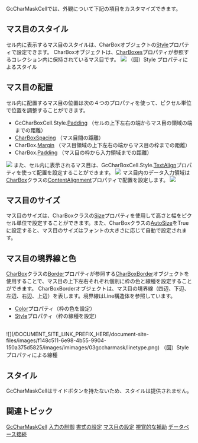 GcCharMaskCellでは、外観について下記の項目をカスタマイズできます。

## マス目のスタイル

セル内に表示するマス目のスタイルは、CharBoxオブジェクトの[Style](gcdocsite__documentlink?toc-item-id=b603dd4f-4a54-466c-80bd-2147443caa30)プロパティで設定できます。
CharBoxオブジェクトは、[CharBoxes](gcdocsite__documentlink?toc-item-id=df896e49-3dab-41a6-b0f7-2fc14876402f)プロパティが参照するコレクション内に保持されているマス目です。
![](/DOCUMENT_SITE_LINK_PREFIX_HERE/document-site-files/images/f148c511-6e98-4b55-9904-150a375d5825/images/imimages/03gccharmask/charbox_style.png)
（図）Style プロパティによるスタイル

## マス目の配置

セル内に配置するマス目の位置は次の４つのプロパティを使って、ピクセル単位で位置を調整することができます。

* GcCharBoxCell.Style.[Padding](gcdocsite__documentlink?toc-item-id=34e6e1da-e1c1-4ebe-9161-bcf7b4441420) （セルの上下左右の端からマス目の領域の端までの距離）
* [CharBoxSpacing](gcdocsite__documentlink?toc-item-id=f84ab595-b9f7-4aff-9a19-d54dc8c30c7b) （マス目間の距離）
* CharBox.[Margin](gcdocsite__documentlink?toc-item-id=541fb6ee-efc3-4d0d-a164-33cd655d3c59) （マス目領域の上下左右の端からマス目の枠までの距離）
* CharBox.[Padding](gcdocsite__documentlink?toc-item-id=63b53ec9-f4d5-420c-af28-7cdd17789e4a) （マス目の枠から入力領域までの距離）

![](/DOCUMENT_SITE_LINK_PREFIX_HERE/document-site-files/images/f148c511-6e98-4b55-9904-150a375d5825/images/imimages/03gccharmask/charboxmarginpadding.png)
また、セル内に表示されるマス目は、GcCharBoxCell.Style.[TextAlign](gcdocsite__documentlink?toc-item-id=beec93b5-d772-4afe-a027-cc7292f523ec)プロパティを使って配置を設定することができます。
![](/DOCUMENT_SITE_LINK_PREFIX_HERE/document-site-files/images/f148c511-6e98-4b55-9904-150a375d5825/images/imimages/03gccharmask/contentalignment_padding.png)
マス目内のデータ入力領域は[CharBox](gcdocsite__documentlink?toc-item-id=366a8ab0-b869-4c9b-976d-da0077b46272)クラスの[ContentAlignment](gcdocsite__documentlink?toc-item-id=d04cba9e-2b2a-4608-9a90-afcef68f66fe)プロパティで配置を設定します。
![](/DOCUMENT_SITE_LINK_PREFIX_HERE/document-site-files/images/f148c511-6e98-4b55-9904-150a375d5825/images/imimages/03gccharmask/charbox_contentalignmen.png)

## マス目のサイズ

マス目のサイズは、CharBoxクラスの[Size](gcdocsite__documentlink?toc-item-id=c577c4f6-c5e5-4b8e-8822-19426bd6410e)プロパティを使用して高さと幅をピクセル単位で設定することができます。また、CharBoxクラスの[AutoSize](gcdocsite__documentlink?toc-item-id=2f2fc216-d61b-4872-bb46-5788abd9040e)をTrueに設定すると、マス目のサイズはフォントの大きさに応じて自動で設定されます。

## マス目の境界線と色

[CharBox](gcdocsite__documentlink?toc-item-id=366a8ab0-b869-4c9b-976d-da0077b46272)クラスの[Border](gcdocsite__documentlink?toc-item-id=542928d6-7d52-4226-a31f-7aab69aeeea3)プロパティが参照する[CharBoxBorder](gcdocsite__documentlink?toc-item-id=05822e18-803d-4df5-80f7-4ab0e9b782f0)オブジェクトを使用することで、マス目の上下左右それぞれ個別に枠の色と線種を設定することができます。 CharBoxBorderオブジェクトは、マス目の境界線（四辺、下辺、左辺、右辺、上辺）を表します。境界線はLine構造体を参照しています。

* [Color](gcdocsite__documentlink?toc-item-id=b21031be-6ecf-40b4-bb89-7e75f62ca04d)プロパティ（枠の色を設定）
* [Style](gcdocsite__documentlink?toc-item-id=b5eb26e4-d59b-438c-a08d-856f0a82da36)プロパティ（枠の線種を設定）
<br>
    ![](/DOCUMENT_SITE_LINK_PREFIX_HERE/document-site-files/images/f148c511-6e98-4b55-9904-150a375d5825/images/imimages/03gccharmask/linetype.png)
    （図）Styleプロパティによる線種

## スタイル

GcCharMaskCellはサイドボタンを持たないため、スタイルは提供されません。

## 関連トピック

[GcCharMaskCell](gcdocsite__documentlink?toc-item-id=6213468d-8383-4747-9da7-55c8cdc02946)
[入力の制御](gcdocsite__documentlink?toc-item-id=911cdfa4-0d67-44bc-9134-fc41b1d56b58)
[書式の設定](gcdocsite__documentlink?toc-item-id=649aebdc-59be-4cdb-8e7b-651617976a20)
[マス目の設定](gcdocsite__documentlink?toc-item-id=67882c89-6124-435d-a8b3-cd5bfe95796f)
[視覚的な補助](gcdocsite__documentlink?toc-item-id=ad3eae02-d613-45bd-93ed-18e46c0bbcba)
[データベース接続](gcdocsite__documentlink?toc-item-id=ee3d6383-1642-4d0c-963e-f01192324109)